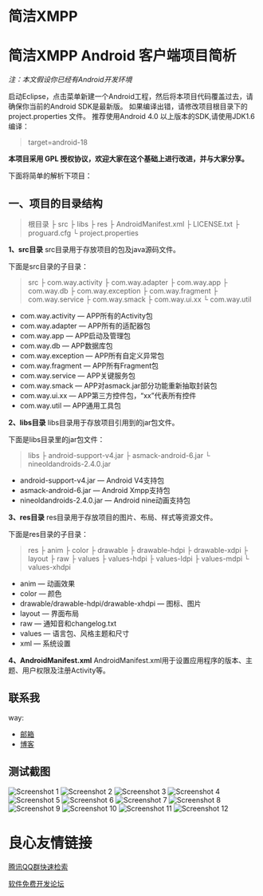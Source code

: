 简洁XMPP
===========

# **简洁XMPP Android 客户端项目简析** #

*注：本文假设你已经有Android开发环境*

启动Eclipse，点击菜单新建一个Android工程，然后将本项目代码覆盖过去，请确保你当前的Android SDK是最新版。 
如果编译出错，请修改项目根目录下的 project.properties 文件。 
推荐使用Android 4.0 以上版本的SDK,请使用JDK1.6编译：

> target=android-18

**本项目采用 GPL 授权协议，欢迎大家在这个基础上进行改进，并与大家分享。**

下面将简单的解析下项目：

## **一、项目的目录结构** ##
> 根目录 
> ├ src 
> ├ libs 
> ├ res 
> ├ AndroidManifest.xml 
> ├ LICENSE.txt 
> ├ proguard.cfg 
> └ project.properties 

**1、src目录** 
src目录用于存放项目的包及java源码文件。

下面是src目录的子目录：
> src 
> ├ com.way.activity 
> ├ com.way.adapter 
> ├ com.way.app 
> ├ com.way.db 
> ├ com.way.exception 
> ├ com.way.fragment 
> ├ com.way.service 
> ├ com.way.smack 
> ├ com.way.ui.xx 
> └ com.way.util 

- com.way.activity — APP所有的Activity包
- com.way.adapter — APP所有的适配器包
- com.way.app — APP启动及管理包
- com.way.db — APP数据库包
- com.way.exception — APP所有自定义异常包
- com.way.fragment — APP所有Fragment包
- com.way.service — APP关键服务包
- com.way.smack — APP对asmack.jar部分功能重新抽取封装包
- com.way.ui.xx — APP第三方控件包，“xx”代表所有控件
- com.way.util — APP通用工具包


**2、libs目录** 
libs目录用于存放项目引用到的jar包文件。

下面是libs目录里的jar包文件：
> libs 
> ├ android-support-v4.jar 
> ├ asmack-android-6.jar 
> └ nineoldandroids-2.4.0.jar 

- android-support-v4.jar — Android V4支持包
- asmack-android-6.jar — Android Xmpp支持包
- nineoldandroids-2.4.0.jar — Android nine动画支持包

**3、res目录** 
res目录用于存放项目的图片、布局、样式等资源文件。

下面是res目录的子目录：
> res 
> ├ anim 
> ├ color 
> ├ drawable 
> ├ drawable-hdpi 
> ├ drawable-xdpi 
> ├ layout 
> ├ raw 
> ├ values 
> ├ values-hdpi 
> ├ values-ldpi 
> ├ values-mdpi 
> └ values-xhdpi 


- anim — 动画效果
- color — 颜色
- drawable/drawable-hdpi/drawable-xhdpi — 图标、图片
- layout — 界面布局
- raw — 通知音和changelog.txt
- values — 语言包、风格主题和尺寸
- xml — 系统设置

**4、AndroidManifest.xml** 
AndroidManifest.xml用于设置应用程序的版本、主题、用户权限及注册Activity等。


## 联系我

way:
  * [邮箱](mailto:way.ping.li@gmail.com "给我发邮件")
  * [博客](http://u.720life.cn/g/5997fd1f539dfbe7c9c67736234755a487ce1d6466fd205138c5f1f65b8c9789acf1d36dc6fcfcbe0d18b64214b8a37889deec1bf387e2a7a14ea566fb7145f3  "CSDN博客")


## 测试截图
![Screenshot 1](http://git.oschina.net/way/XMPP/raw/master/Screenshot/1.jpg "Screenshot 1")
![Screenshot 2](http://git.oschina.net/way/XMPP/raw/master/Screenshot/2.jpg "Screenshot 2")
![Screenshot 3](http://git.oschina.net/way/XMPP/raw/master/Screenshot/3.jpg "Screenshot 3")
![Screenshot 4](http://git.oschina.net/way/XMPP/raw/master/Screenshot/4.jpg "Screenshot 4")
![Screenshot 5](http://git.oschina.net/way/XMPP/raw/master/Screenshot/5.jpg "Screenshot 5")
![Screenshot 6](http://git.oschina.net/way/XMPP/raw/master/Screenshot/6.jpg "Screenshot 6")
![Screenshot 7](http://git.oschina.net/way/XMPP/raw/master/Screenshot/7.jpg "Screenshot 7")
![Screenshot 8](http://git.oschina.net/way/XMPP/raw/master/Screenshot/8.jpg "Screenshot 8")
![Screenshot 9](http://git.oschina.net/way/XMPP/raw/master/Screenshot/9.jpg "Screenshot 9")
![Screenshot 10](http://git.oschina.net/way/XMPP/raw/master/Screenshot/10.jpg "Screenshot 10")
![Screenshot 11](http://git.oschina.net/way/XMPP/raw/master/Screenshot/11.jpg "Screenshot 11")
![Screenshot 12](http://git.oschina.net/way/XMPP/raw/master/Screenshot/12.jpg "Screenshot 12")



 # 良心友情链接

[腾讯QQ群快速检索](http://u.720life.cn/s/8cf73f7c)

[软件免费开发论坛](http://u.720life.cn/s/bbb01dc0)